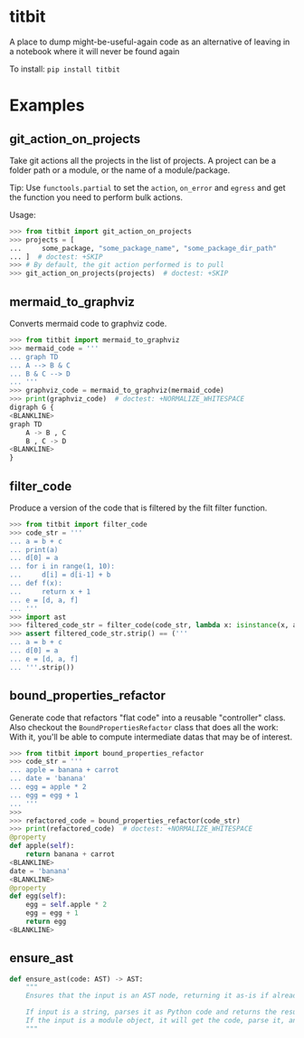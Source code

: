 # titbit

A place to dump might-be-useful-again code as an alternative of leaving in a notebook where it will never be found again

To install: `pip install titbit`

# Examples

## git_action_on_projects

Take git actions all the projects in the list of projects.
A project can be a folder path or a module, or the name of a module/package.

Tip: Use `functools.partial` to set the `action`, `on_error` and `egress` and get
the function you need to perform bulk actions.

Usage:

```python
>>> from titbit import git_action_on_projects
>>> projects = [
...     some_package, "some_package_name", "some_package_dir_path"
... ]  # doctest: +SKIP
>>> # By default, the git action performed is to pull
>>> git_action_on_projects(projects)  # doctest: +SKIP
```

## mermaid_to_graphviz

Converts mermaid code to graphviz code.

```python
>>> from titbit import mermaid_to_graphviz
>>> mermaid_code = '''
... graph TD
... A --> B & C
... B & C --> D
... '''
>>> graphviz_code = mermaid_to_graphviz(mermaid_code)
>>> print(graphviz_code)  # doctest: +NORMALIZE_WHITESPACE
digraph G {
<BLANKLINE>
graph TD
    A -> B , C
    B , C -> D
<BLANKLINE>
}
```

## filter_code

Produce a version of the code that is filtered by the filt filter function.

```python
>>> from titbit import filter_code
>>> code_str = '''
... a = b + c
... print(a)
... d[0] = a
... for i in range(1, 10):
...     d[i] = d[i-1] + b
... def f(x):
...     return x + 1
... e = [d, a, f]
... '''
>>> import ast
>>> filtered_code_str = filter_code(code_str, lambda x: isinstance(x, ast.Assign))
>>> assert filtered_code_str.strip() == ('''
... a = b + c
... d[0] = a
... e = [d, a, f]
... '''.strip())
```

## bound_properties_refactor

Generate code that refactors "flat code" into a reusable "controller" class.
Also checkout the `BoundPropertiesRefactor` class that does all the work:
With it, you'll be able to compute intermediate datas that may be of interest.

```python
>>> from titbit import bound_properties_refactor
>>> code_str = '''
... apple = banana + carrot
... date = 'banana'
... egg = apple * 2
... egg = egg + 1
... '''
>>>
>>> refactored_code = bound_properties_refactor(code_str)
>>> print(refactored_code)  # doctest: +NORMALIZE_WHITESPACE
@property
def apple(self):
    return banana + carrot
<BLANKLINE>
date = 'banana'
<BLANKLINE>
@property
def egg(self):
    egg = self.apple * 2
    egg = egg + 1
    return egg
<BLANKLINE>
```

## ensure_ast

```python
def ensure_ast(code: AST) -> AST:
    """
    Ensures that the input is an AST node, returning it as-is if already an AST.

    If input is a string, parses it as Python code and returns the resulting AST.
    If the input is a module object, it will get the code, parse it, and return an AST.
    """
```
